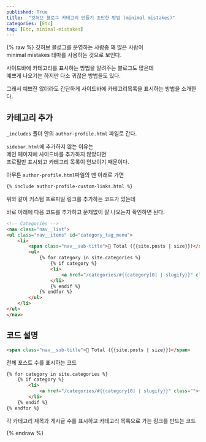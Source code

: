 ```yaml
---
published: True
title:  "깃허브 블로그 카테고리 만들기 초단한 방법 (minimal mistakes)"
categories: [Etc]
tag: [Etc, minimal-mistakes]
---
```


{% raw %}
깃허브 블로그를 운영하는 사람중 꽤 많은 사람이  
minimal mistakes 테마를 사용하는 것으로 보인다.  

사이드바에 카테고리를 표시하는 방법을 알려주는 블로그도 많은데  
예쁘게 나오기는 하지만 다소 귀찮은 방법들도 있다.

그래서 예쁘진 않더라도 간단하게 사이드바에 카테고리목록을 표시하는 방법을 소개한다.  

## 카테고리 추가

```_includes``` 폴더 안의 ```author-profile.html``` 파일로 간다.  

```sidebar.html```에 추가하지 않는 이유는  
메인 페이지에 사이드바를 추가하지 않았다면  
프로필만 표시되고 카테고리 목록이 안보이기 때문이다.  

아무튼 ```author-profile.html```파일의 맨 아래로 가면   

```html
{% include author-profile-custom-links.html %}
```
위와 같이 커스텀 프로파일 링크를 추가하는 코드가 있는데  

바로 아래에 다음 코드를 추가하고 문제없이 잘 나오는지 확인하면 된다.  

```html
<!-- Categories -->
<nav class="nav__list">
<ul class="nav__items" id="category_tag_menu">
    <li>
        <span class="nav__sub-title">📂 Total ({{site.posts | size}})</span>
        <ul>
            {% for category in site.categories %}
                {% if category %}
                <li>
                    <a href="/categories/#{{category[0] | slugify}}" class="">{{category[0]}} ({{category[1].size}})</a>
                </li>
                {% endif %}
            {% endfor %}
        </ul>
    </li>
</ul>
</nav>
```

## 코드 설명

```html
<span class="nav__sub-title">📂 Total ({{site.posts | size}})</span>
```
전체 포스트 수를 표시하는 코드


```html
{% for category in site.categories %}
    {% if category %}
        <li>
            <a href="/categories/#{{category[0] | slugify}}" class="">{{category[0]}} ({{category[1].size}})</a>
        </li>
    {% endif %}
{% endfor %}
```
각 카테고리 제목과 게시글 수를 표시하고 카테고리 목록으로 가는 링크를 만드는 코드

{% endraw %}